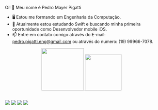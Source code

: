 Oi! 👋  Meu nome é Pedro Mayer Pigatti

- 🖥️ Estou me formando em Engenharia da Computação.
- 🌱 Atualmente estou estudando Swift e buscando minha primeira oportunidade como Desenvolvedor mobile iOS.
- 📫 Entre em contato comigo através do E-mail: pedro.pigatti.eng@gmail.com ou através do numero: (19) 99966-7078.

<div align="center">
  <a href="https://github.com/pedropigatti">
  <img height="140em" src="https://github-readme-stats.vercel.app/api?username=pedropigatti&show_icons=true&theme=dracula&include_all_commits=true&count_private=true"/>
  
  <img height="120em" src="https://github-readme-stats.vercel.app/api/top-langs/?username=Josue-Rodrigues&layout=compact&langs_count=7&theme=dark"/>
</div>

##

<div> 
  <a href="https://www.youtube.com/user/MrPedro4742" target="_blank"><img src="https://img.shields.io/badge/YouTube-FF0000?style=for-the-badge&logo=youtube&logoColor=white" target="_blank"></a>
  <a href="https://www.instagram.com/_pigatti" target="_blank"><img src="https://img.shields.io/badge/-Instagram-%23E4405F?style=for-the-badge&logo=instagram&logoColor=white" target="_blank"></a>
  <a href = "mailto:pedro.pigatti.eng@gmail.com"><img src="https://img.shields.io/badge/-Gmail-%23333?style=for-the-badge&logo=gmail&logoColor=white" target="_blank"></a>
  <a href="https://www.linkedin.com/in/pedropigatti" target="_blank"><img src="https://img.shields.io/badge/-LinkedIn-%230077B5?style=for-the-badge&logo=linkedin&logoColor=white" target="_blank"></a> 

 
</div>
